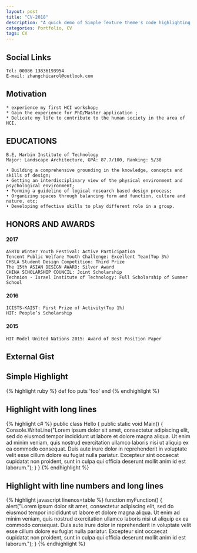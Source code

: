 ```yaml
---
layout: post
title: "CV-2018"
description: "A quick demo of Simple Texture theme's code highlighting features"
categories: Portfolio, CV
tags: CV
---
```



## Social Links

~~~~~~~~~~~~
Tel: 00086 13836193954
E-mail: zhangchicarol@outlook.com
~~~~~~~~~~~~


## Motivation

~~~~~~~~~~~~
* experience my first HCI workshop; 
* Gain the experience for PhD/Master application ;
* Delicate my life to contribute to the human society in the area of HCI.
~~~~~~~~~~~~


## EDUCATIONS
    
~~~~~~~~~~~~
B.E, Harbin Institute of Technology
Major: Landscape Architecture, GPA: 87.7/100, Ranking: 5/30   
   
• Building a comprehensive grounding in the knowledge, concepts and skills of design;
• Getting an interdisciplinary view of the physical environment and psychological environment;
• Forming a guideline of logical research based design process; 
• Organizing spaces through balancing form and function, culture and nature, etc;
• Developing effective skills to play different role in a group.
~~~~~~~~~~~~~~~~~~

## HONORS AND AWARDS

#### 2017 
~~~~~~~~~~~~
ASRTU Winter Youth Festival: Active Participation
Tencent Public Welfare Youth Challenge: Excellent Team(Top 3%)
CHSLA Student Design Competition: Third Prize
The 15th ASIAN DESIGN AWARD: Silver Award
CHINA SCHOLARSHIP COUNCIL: Joint Scholarship
Technion - Israel Institute of Technology: Full Scholarship of Summer School
~~~~~~~~~~~~

#### 2016
~~~~~~~~~~~~
ICISTS-KAIST: First Prize of Activity(Top 1%)
HIT: People’s Scholarship
~~~~~~~~~~~~

#### 2015
~~~~~~~~~~~~
HIT Model United Nations 2015: Award of Best Position Paper
~~~~~~~~~~~~~~~~~~


## External Gist

<script src="https://gist.github.com/yizeng/9b871ad619e6dcdcc0545cac3101f361.js"></script>

## Simple Highlight

{% highlight ruby %}
def foo
  puts 'foo'
end
{% endhighlight %}

## Highlight with long lines

{% highlight c# %}
public class Hello {
    public static void Main() {
        Console.WriteLine("Lorem ipsum dolor sit amet, consectetur adipiscing elit, sed do eiusmod tempor incididunt ut labore et dolore magna aliqua. Ut enim ad minim veniam, quis nostrud exercitation ullamco laboris nisi ut aliquip ex ea commodo consequat. Duis aute irure dolor in reprehenderit in voluptate velit esse cillum dolore eu fugiat nulla pariatur. Excepteur sint occaecat cupidatat non proident, sunt in culpa qui officia deserunt mollit anim id est laborum.");
    }
}
{% endhighlight %}

## Highlight with line numbers and long lines

{% highlight javascript linenos=table %}
function myFunction() {
    alert("Lorem ipsum dolor sit amet, consectetur adipiscing elit, sed do eiusmod tempor incididunt ut labore et dolore magna aliqua. Ut enim ad minim veniam, quis nostrud exercitation ullamco laboris nisi ut aliquip ex ea commodo consequat. Duis aute irure dolor in reprehenderit in voluptate velit esse cillum dolore eu fugiat nulla pariatur. Excepteur sint occaecat cupidatat non proident, sunt in culpa qui officia deserunt mollit anim id est laborum.");
}
{% endhighlight %}

[^1]: This is a footnote.

[kramdown]: https://kramdown.gettalong.org/
[Simple Texture]: https://github.com/yizeng/jekyll-theme-simple-texture
